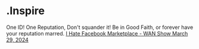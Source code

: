 # .Inspire
One ID! One Reputation, Don't squander it! Be in Good Faith, or forever have your reputation marred. [I Hate Facebook Marketplace - WAN Show March 29, 2024](https://youtu.be/1ThO140eQY4?list=PL8mG-RkN2uTw7PhlnAr4pZZz2QubIbujH)
